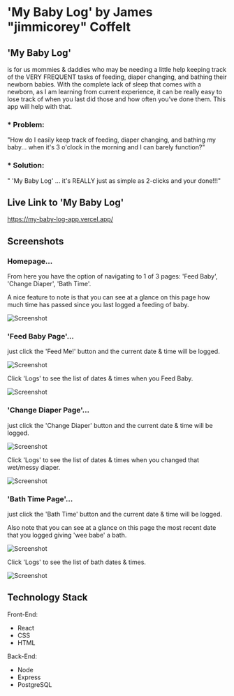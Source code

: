 
# 'My Baby Log' by James "jimmicorey" Coffelt

## 'My Baby Log' 
is for us mommies & daddies who may be needing a little help keeping track of the VERY FREQUENT tasks of 
feeding, diaper changing, and bathing their newborn babies. With the complete lack of sleep that comes with a newborn, 
as I am learning from current experience, it can be really easy to lose track of when you last did those and how often 
you’ve done them. This app will help with that.

### * Problem: 
"How do I easily keep track of feeding, diaper changing, and bathing my baby... when it's 3 o'clock in the morning and I can barely function?"

### * Solution: 
" 'My Baby Log' ... it's REALLY just as simple as 2-clicks and your done!!!"


## Live Link to 'My Baby Log'
https://my-baby-log-app.vercel.app/



## Screenshots 

### Homepage... 
From here you have the option of navigating to 1 of 3 pages: 'Feed Baby', 'Change Diaper', 'Bath Time'.

A nice feature to note is that you can see at a glance on this page how much time has passed since you last logged a feeding of baby.

![Screenshot](https://github.com/Jimmicorey/my-baby-log-app/blob/master/screenshots/mobile_screen_homepage.png)




### 'Feed Baby Page'... 
just click the 'Feed Me!' button and the current date & time will be logged. 

![Screenshot](https://github.com/Jimmicorey/my-baby-log-app/blob/master/screenshots/mobile_screen_feed-baby-page.png)

Click 'Logs' to see the list of dates & times when you Feed Baby.

![Screenshot](https://github.com/Jimmicorey/my-baby-log-app/blob/master/screenshots/mobile_screen_feed-baby-logs-page.png)




### 'Change Diaper Page'... 
just click the 'Change Diaper' button and the current date & time will be logged.

![Screenshot](https://github.com/Jimmicorey/my-baby-log-app/blob/master/screenshots/mobile_screen_change-diaper-page.png)

Click 'Logs' to see the list of dates & times when you changed that wet/messy diaper.

![Screenshot](https://github.com/Jimmicorey/my-baby-log-app/blob/master/screenshots/mobile_screen_change-diaper-logs-page.png)




### 'Bath Time Page'... 
just click the 'Bath Time' button and the current date & time will be logged. 

Also note that you can see at a glance on this page the most recent date that you logged giving 'wee babe' a bath.

![Screenshot](https://github.com/Jimmicorey/my-baby-log-app/blob/master/screenshots/mobile_screen_bath-time-page.png)

Click 'Logs' to see the list of bath dates & times. 

![Screenshot](https://github.com/Jimmicorey/my-baby-log-app/blob/master/screenshots/mobile_screen_bath-time-logs-page.png)




## Technology Stack
Front-End: 
* React 
* CSS 
* HTML

Back-End: 
* Node 
* Express 
* PostgreSQL

